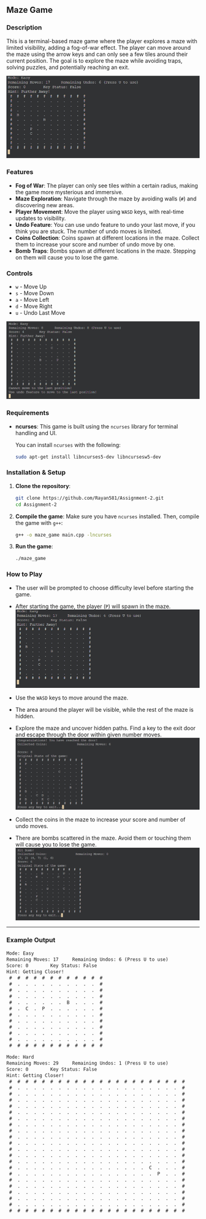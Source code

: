 ## Maze Game

### Description
This is a terminal-based maze game where the player explores a maze with limited visibility, adding a fog-of-war effect. The player can move around the maze using the arrow keys and can only see a few tiles around their current position. The goal is to explore the maze while avoiding traps, solving puzzles, and potentially reaching an exit.

![Maze Game Overview](screenshots/game-start.png)

### Features
- **Fog of War**: The player can only see tiles within a certain radius, making the game more mysterious and immersive.
- **Maze Exploration**: Navigate through the maze by avoiding walls (`#`) and discovering new areas.
- **Player Movement**: Move the player using `WASD` keys, with real-time updates to visibility.
- **Undo Feature**: You can use undo feature to undo your last move, if you think you are stuck. The number of undo moves is limited.
- **Coins Collection**: Coins spawn at different locations in the maze. Collect them to increase your score and number of undo move by one.
- **Bomb Traps**: Bombs spawn at different locations in the maze. Stepping on them will cause you to lose the game.

### Controls
- `w` - Move Up
- `s` - Move Down
- `a` - Move Left
- `d` - Move Right
- `u` - Undo Last Move

![Undo Last Move Feature](screenshots/undo-feature.png)

### Requirements
- **ncurses**: This game is built using the `ncurses` library for terminal handling and UI.
  
  You can install `ncurses` with the following:
  ```bash
  sudo apt-get install libncurses5-dev libncursesw5-dev
  ```

### Installation & Setup
1. **Clone the repository**:
   ```bash
   git clone https://github.com/Rayan581/Assignment-2.git
   cd Assignment-2
   ```

2. **Compile the game**:
   Make sure you have `ncurses` installed. Then, compile the game with `g++`:
   ```bash
   g++ -o maze_game main.cpp -lncurses
   ```

3. **Run the game**:
   ```bash
   ./maze_game
   ```

### How to Play
- The user will be prompted to choose difficulty level before starting the game.
- After starting the game, the player (`P`) will spawn in the maze.
![Game Start](screenshots/game-start.png)

- Use the `WASD` keys to move around the maze.
- The area around the player will be visible, while the rest of the maze is hidden.
- Explore the maze and uncover hidden paths. Find a key to the exit door and escape through the door within given number moves.
![Reaching the door](screenshots/reach-door.png)

- Collect the coins in the maze to increase your score and number of undo moves.
- There are bombs scattered in the maze. Avoid them or touching them will cause you to lose the game.
![Hitting Bomb](screenshots/hit-bomb.png)

---

### Example Output

```
Mode: Easy
Remaining Moves: 17     Remaining Undos: 6 (Press U to use)
Score: 0        Key Status: False
Hint: Getting Closer!
 #  #  #  #  #  #  #  #  #  #  #  #
 #  .  .  .  .  .  .  .  .  .  .  #
 #  .  .  .  .  .  .  .  .  .  .  #
 #  .  .  .  .  .  .  .  .  .  .  #
 #  .  .  .  .  .  .  B  .  .  .  #
 #  .  C  .  P  .  .  .  .  .  .  #
 #  .  .  .  .  .  .  .  .  .  .  #
 #  .  .  .  .  .  .  .  .  .  .  #
 #  .  .  .  .  .  .  .  .  .  .  #
 #  .  .  .  .  .  .  .  .  .  .  #
 #  .  .  .  .  .  .  .  .  .  .  #
 #  #  #  #  #  #  #  #  #  #  #  #
```
```
Mode: Hard
Remaining Moves: 29     Remaining Undos: 1 (Press U to use)
Score: 0        Key Status: False
Hint: Getting Closer!
 #  #  #  #  #  #  #  #  #  #  #  #  #  #  #  #  #  #  #  #  #  #
 #  .  .  .  .  .  .  .  .  .  .  .  .  .  .  .  .  .  .  .  .  #
 #  .  .  .  .  .  .  .  .  .  .  .  .  .  .  .  .  .  .  .  .  #
 #  .  .  .  .  .  .  .  .  .  .  .  .  .  .  .  .  .  .  .  .  #
 #  .  .  .  .  .  .  .  .  .  .  .  .  .  .  .  .  .  .  .  .  #
 #  .  .  .  .  .  .  .  .  .  .  .  .  .  .  .  .  .  .  .  .  #
 #  .  .  .  .  .  .  .  .  .  .  .  .  .  .  .  .  .  .  .  .  #
 #  .  .  .  .  .  .  .  .  .  .  .  .  .  .  .  .  .  .  .  .  #
 #  .  .  .  .  .  .  .  .  .  .  .  .  .  .  .  .  .  .  .  .  #
 #  .  .  .  .  .  .  .  .  .  .  .  .  .  .  .  .  .  .  .  .  #
 #  .  .  .  .  .  .  .  .  .  .  .  .  .  .  .  .  .  .  .  .  #
 #  .  .  .  .  .  .  .  .  .  .  .  .  .  .  .  .  .  .  .  .  #
 #  .  .  .  .  .  .  .  .  .  .  .  .  .  .  .  .  .  .  .  .  #
 #  .  .  .  .  .  .  .  .  .  .  .  .  .  .  .  .  .  .  .  .  #
 #  .  .  .  .  .  .  .  .  .  .  .  .  .  .  .  .  C  .  .  .  #
 #  .  .  .  .  .  .  .  .  .  .  .  .  .  .  .  .  .  P  .  .  #
 #  .  .  .  .  .  .  .  .  .  .  .  .  .  .  .  .  .  .  .  .  #
 #  .  .  .  .  .  .  .  .  .  .  .  .  .  .  .  .  .  .  .  .  #
 #  .  .  .  .  .  .  .  .  .  .  .  .  .  .  .  .  .  .  .  .  #
 #  .  .  .  .  .  .  .  .  .  .  .  .  .  .  .  .  .  .  .  .  #
 #  .  .  .  .  .  .  .  .  .  .  .  .  .  .  .  .  .  .  .  .  #
 #  #  #  #  #  #  #  #  #  #  #  #  #  #  #  #  #  #  #  #  #  #
```
